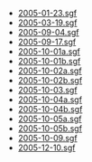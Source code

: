 <script type="text/javascript" src="/assets/wgo-plugin.js"></script>
<script type="text/javascript" src="/assets/wgo/wgo.min.js"></script>
<script type="text/javascript" src="/assets/wgo/wgo.player.min.js"></script>
<link rel="stylesheet" type="text/css" href="/assets/wgo/wgo.player.css" />

* [2005-01-23.sgf](2005-01-23.sgf)
* [2005-03-19.sgf](2005-03-19.sgf)
* [2005-09-04.sgf](2005-09-04.sgf)
* [2005-09-17.sgf](2005-09-17.sgf)
* [2005-10-01a.sgf](2005-10-01a.sgf)
* [2005-10-01b.sgf](2005-10-01b.sgf)
* [2005-10-02a.sgf](2005-10-02a.sgf)
* [2005-10-02b.sgf](2005-10-02b.sgf)
* [2005-10-03.sgf](2005-10-03.sgf)
* [2005-10-04a.sgf](2005-10-04a.sgf)
* [2005-10-04b.sgf](2005-10-04b.sgf)
* [2005-10-05a.sgf](2005-10-05a.sgf)
* [2005-10-05b.sgf](2005-10-05b.sgf)
* [2005-10-09.sgf](2005-10-09.sgf)
* [2005-12-10.sgf](2005-12-10.sgf)
